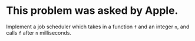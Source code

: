 # This problem was asked by Apple.

Implement a job scheduler which takes in a function `f` and an integer `n`, and calls `f` after `n` milliseconds.
